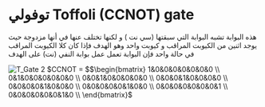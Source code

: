 # توفولي Toffoli (CCNOT) gate



هذه البوابة تشبه البوابة التي سبقتها (سي نت ) و لكنها تختلف عنها في أنها مزدوجة حيث يوجد اثنين من الكيوبت المراقب و كيوبت واحد وهو الهدف 
فإذا كان كلا الكيوبت المراقب في حالة واحد فإن البوابة تعمل عمل بوابة النفي (نت) على الهدف


![T_Gate 2](~/images/Toffoli.png)
$CCNOT = $$\begin{bmatrix}
1&0&0&0&0&0&0&0 \\
0&1&0&0&0&0&0&0 \\
0&0&1&0&0&0&0&0 \\
0&0&0&1&0&0&0&0 \\
0&0&0&0&1&0&0&0 \\
0&0&0&0&0&1&0&0 \\
0&0&0&0&0&0&0&1 \\
0&0&0&0&0&0&1&0 \\
\end{bmatrix}$